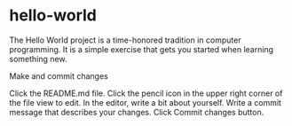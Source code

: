 # hello-world
The Hello World project is a time-honored tradition in computer programming. It is a simple exercise that gets you started when learning something new.


Make and commit changes

Click the README.md file.
Click the pencil icon in the upper right corner of the file view to edit.
In the editor, write a bit about yourself.
Write a commit message that describes your changes.
Click Commit changes button.
